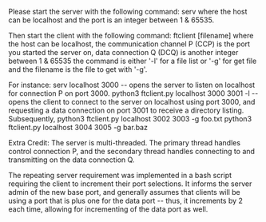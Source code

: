 Please start the server with the following command:
	serv <host> <port>
where the host can be localhost and the port is an integer between 1 & 65535.

Then start the client with the following command:
	ftclient <host> <CCPport> <DCQport> <command> [filename]
where the host can be localhost,
 the communication channel P (CCP) is the port you started the server on,
 data connection Q (DCQ) is another integer between 1 & 65535
 the command is either '-l' for a file list or '-g' for get file
 and the filename is the file to get with '-g'.


For instance:
	serv localhost 3000
	 -- opens the server to listen on localhost for connection P on port 3000.
	python3 ftclient.py localhost 3000 3001 -l
	 -- opens the client to connect to the server on localhost using port 3000,
	    and requesting a data connection on port 3001 to receive a directory listing.
	Subsequently,
	python3 ftclient.py localhost 3002 3003 -g foo.txt
	python3 ftclient.py localhost 3004 3005 -g bar.baz


Extra Credit: The server is multi-threaded. The primary thread handles 
 control connection P, and the secondary thread handles connecting to and 
 transmitting on the data connection Q.

The repeating server requirement was implemented in a bash script requiring the client to increment their port selections. It informs the server admin of the new base port, and generally assumes that clients will be using a port that is plus one for the data port -- thus, it increments by 2 each time, allowing for incrementing of the data port as well.